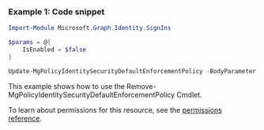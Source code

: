 ### Example 1: Code snippet

```powershellImport-Module Microsoft.Graph.Identity.SignIns

$params = @{
	IsEnabled = $false
}

Update-MgPolicyIdentitySecurityDefaultEnforcementPolicy -BodyParameter $params
```
This example shows how to use the Remove-MgPolicyIdentitySecurityDefaultEnforcementPolicy Cmdlet.
To learn about permissions for this resource, see the [permissions reference](/graph/permissions-reference).


